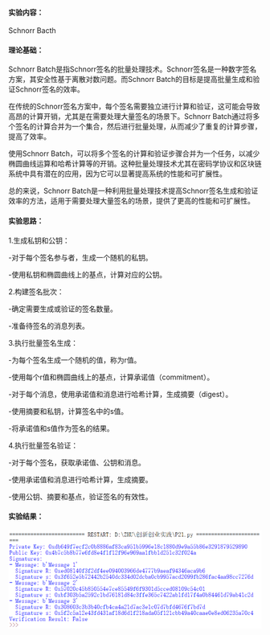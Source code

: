 #### 实验内容：
Schnorr Bacth
#### 理论基础：
Schnorr Batch是指Schnorr签名的批量处理技术。Schnorr签名是一种数字签名方案，其安全性基于离散对数问题。而Schnorr Batch的目标是提高批量生成和验证Schnorr签名的效率。

在传统的Schnorr签名方案中，每个签名需要独立进行计算和验证，这可能会导致高昂的计算开销，尤其是在需要处理大量签名的场景下。Schnorr Batch通过将多个签名的计算合并为一个集合，然后进行批量处理，从而减少了重复的计算步骤，提高了效率。

使用Schnorr Batch，可以将多个签名的计算和验证步骤合并为一个任务，以减少椭圆曲线运算和哈希计算等的开销。这种批量处理技术尤其在密码学协议和区块链系统中具有潜在的应用，因为它可以显著提高系统的性能和可扩展性。

总的来说，Schnorr Batch是一种利用批量处理技术提高Schnorr签名生成和验证效率的方法，适用于需要处理大量签名的场景，提供了更高的性能和可扩展性。
#### 实验思路：
1.生成私钥和公钥：

-对于每个签名参与者，生成一个随机的私钥。

-使用私钥和椭圆曲线上的基点，计算对应的公钥。

2.构建签名批次：

-确定需要生成或验证的签名数量。

-准备待签名的消息列表。

3.执行批量签名生成：

-为每个签名生成一个随机的值，称为r值。

-使用每个r值和椭圆曲线上的基点，计算承诺值（commitment）。

-对于每个消息，使用承诺值和消息进行哈希计算，生成摘要（digest）。

-使用摘要和私钥，计算签名中的s值。

-将承诺值和s值作为签名的结果。

4.执行批量签名验证：

-对于每个签名，获取承诺值、公钥和消息。

-使用承诺值和消息进行哈希计算，生成摘要。

-使用公钥、摘要和基点，验证签名的有效性。
#### 实验结果：
![img](https://github.com/Azzzting/homework-group-48/blob/main/Project21/img/1.png)
